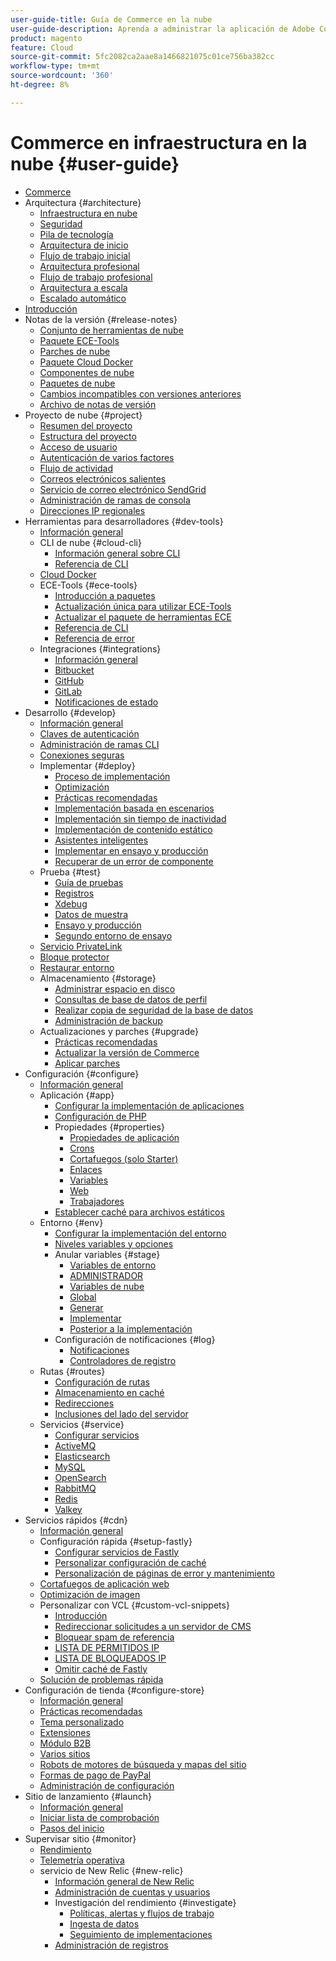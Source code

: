 ```yaml
---
user-guide-title: Guía de Commerce en la nube
user-guide-description: Aprenda a administrar la aplicación de Adobe Commerce en la infraestructura en la nube.
product: magento
feature: Cloud
source-git-commit: 5fc2082ca2aae8a1466821075c01ce756ba382cc
workflow-type: tm+mt
source-wordcount: '360'
ht-degree: 8%

---
```



# Commerce en infraestructura en la nube {#user-guide}

+ [Commerce](overview.md)
+ Arquitectura {#architecture}
   + [Infraestructura en nube](architecture/cloud-architecture.md)
   + [Seguridad](architecture/security.md)
   + [Pila de tecnología](architecture/tech-stack.md)
   + [Arquitectura de inicio](architecture/starter-architecture.md)
   + [Flujo de trabajo inicial](architecture/starter-develop-deploy-workflow.md)
   + [Arquitectura profesional](architecture/pro-architecture.md)
   + [Flujo de trabajo profesional](architecture/pro-develop-deploy-workflow.md)
   + [Arquitectura a escala](architecture/scaled-architecture.md)
   + [Escalado automático](architecture/autoscaling.md)
+ [Introducción](https://experienceleague.adobe.com/docs/commerce-on-cloud/start/overview.html)
+ Notas de la versión {#release-notes}
   + [Conjunto de herramientas de nube](release-notes/cloud-tools-suite.md)
   + [Paquete ECE-Tools](release-notes/ece-tools-package.md)
   + [Parches de nube](release-notes/cloud-patches.md)
   + [Paquete Cloud Docker](release-notes/cloud-docker.md)
   + [Componentes de nube](release-notes/cloud-components.md)
   + [Paquetes de nube](release-notes/cloud-packages.md)
   + [Cambios incompatibles con versiones anteriores](release-notes/backward-incompatible-changes.md)
   + [Archivo de notas de versión](release-notes/cloud-release-archive.md)
+ Proyecto de nube {#project}
   + [Resumen del proyecto](project/overview.md)
   + [Estructura del proyecto](project/file-structure.md)
   + [Acceso de usuario](project/user-access.md)
   + [Autenticación de varios factores](project/multi-factor-authentication.md)
   + [Flujo de actividad](project/activity-stream.md)
   + [Correos electrónicos salientes](project/outgoing-emails.md)
   + [Servicio de correo electrónico SendGrid](project/sendgrid.md)
   + [Administración de ramas de consola](project/console-branches.md)
   + [Direcciones IP regionales](project/regional-ip-addresses.md)
+ Herramientas para desarrolladores {#dev-tools}
   + [Información general](dev-tools/overview.md)
   + CLI de nube {#cloud-cli}
      + [Información general sobre CLI](dev-tools/cloud-cli-overview.md)
      + [Referencia de CLI](dev-tools/cloud-cli-reference.md)
   + [Cloud Docker](dev-tools/cloud-docker.md)
   + ECE-Tools {#ece-tools}
      + [Introducción a paquetes](dev-tools/package-overview.md)
      + [Actualización única para utilizar ECE-Tools](dev-tools/install-package.md)
      + [Actualizar el paquete de herramientas ECE](dev-tools/update-package.md)
      + [Referencia de CLI](dev-tools/ece-tools-cli-reference.md)
      + [Referencia de error](dev-tools/error-reference.md)
   + Integraciones {#integrations}
      + [Información general](integrations/overview.md)
      + [Bitbucket](integrations/bitbucket.md)
      + [GitHub](integrations/github.md)
      + [GitLab](integrations/gitlab.md)
      + [Notificaciones de estado](integrations/health-notifications.md)
+ Desarrollo {#develop}
   + [Información general](development/overview.md)
   + [Claves de autenticación](development/authentication-keys.md)
   + [Administración de ramas CLI](development/cli-branches.md)
   + [Conexiones seguras](development/secure-connections.md)
   + Implementar {#deploy}
      + [Proceso de implementación](deploy/process.md)
      + [Optimización](deploy/optimization.md)
      + [Prácticas recomendadas](deploy/best-practices.md)
      + [Implementación basada en escenarios](deploy/scenario-based.md)
      + [Implementación sin tiempo de inactividad](deploy/reduce-downtime.md)
      + [Implementación de contenido estático](deploy/static-content.md)
      + [Asistentes inteligentes](deploy/smart-wizards.md)
      + [Implementar en ensayo y producción](deploy/staging-production.md)
      + [Recuperar de un error de componente](deploy/recover-failed-deployment.md)
   + Prueba {#test}
      + [Guía de pruebas](test/guidance.md)
      + [Registros](test/log-locations.md)
      + [Xdebug](test/debug.md)
      + [Datos de muestra](test/sample-data.md)
      + [Ensayo y producción](test/staging-and-production.md)
      + [Segundo entorno de ensayo](test/second-staging.md)
   + [Servicio PrivateLink](development/privatelink-service.md)
   + [Bloque protector](development/protective-block.md)
   + [Restaurar entorno](development/restore-environment.md)
   + Almacenamiento {#storage}
      + [Administrar espacio en disco](storage/manage-disk-space.md)
      + [Consultas de base de datos de perfil](storage/profile-database-queries.md)
      + [Realizar copia de seguridad de la base de datos](storage/database-dump.md)
      + [Administración de backup](storage/snapshots.md)
   + Actualizaciones y parches {#upgrade}
      + [Prácticas recomendadas](development/best-practices.md)
      + [Actualizar la versión de Commerce](development/commerce-version.md)
      + [Aplicar parches](development/apply-patches.md)
+ Configuración {#configure}
   + [Información general](environment/overview.md)
   + Aplicación {#app}
      + [Configurar la implementación de aplicaciones](application/configure-app-yaml.md)
      + [Configuración de PHP](application/php-settings.md)
      + Propiedades {#properties}
         + [Propiedades de aplicación](application/properties.md)
         + [Crons](application/crons-property.md)
         + [Cortafuegos (solo Starter)](application/firewall-property.md)
         + [Enlaces](application/hooks-property.md)
         + [Variables](application/variables-property.md)
         + [Web](application/web-property.md)
         + [Trabajadores](application/workers-property.md)
      + [Establecer caché para archivos estáticos](application/set-cache.md)
   + Entorno {#env}
      + [Configurar la implementación del entorno](environment/configure-env-yaml.md)
      + [Niveles variables y opciones](environment/variable-levels.md)
      + Anular variables {#stage}
         + [Variables de entorno](environment/variables-intro.md)
         + [ADMINISTRADOR](environment/variables-admin.md)
         + [Variables de nube](environment/variables-cloud.md)
         + [Global](environment/variables-global.md)
         + [Generar](environment/variables-build.md)
         + [Implementar](environment/variables-deploy.md)
         + [Posterior a la implementación](environment/variables-post-deploy.md)
      + Configuración de notificaciones {#log}
         + [Notificaciones](environment/set-up-notifications.md)
         + [Controladores de registro](environment/log-handlers.md)
   + Rutas {#routes}
      + [Configuración de rutas](routes/routes-yaml.md)
      + [Almacenamiento en caché](routes/caching.md)
      + [Redirecciones](routes/redirects.md)
      + [Inclusiones del lado del servidor](routes/server-side-includes.md)
   + Servicios {#service}
      + [Configurar servicios](services/services-yaml.md)
      + [ActiveMQ](services/activemq.md)
      + [Elasticsearch](services/elasticsearch.md)
      + [MySQL](services/mysql.md)
      + [OpenSearch](services/opensearch.md)
      + [RabbitMQ](services/rabbitmq.md)
      + [Redis](services/redis.md)
      + [Valkey](services/valkey.md)
+ Servicios rápidos {#cdn}
   + [Información general](cdn/fastly.md)
   + Configuración rápida {#setup-fastly}
      + [Configurar servicios de Fastly](cdn/fastly-configuration.md)
      + [Personalizar configuración de caché](cdn/fastly-custom-cache-configuration.md)
      + [Personalización de páginas de error y mantenimiento](cdn/fastly-custom-response.md)
   + [Cortafuegos de aplicación web](cdn/fastly-waf-service.md)
   + [Optimización de imagen](cdn/fastly-image-optimization.md)
   + Personalizar con VCL {#custom-vcl-snippets}
      + [Introducción](cdn/fastly-vcl-custom-snippets.md)
      + [Redireccionar solicitudes a un servidor de CMS](cdn/fastly-vcl-wordpress.md)
      + [Bloquear spam de referencia](cdn/fastly-vcl-badreferer.md)
      + [LISTA DE PERMITIDOS IP](cdn/fastly-vcl-allowlist.md)
      + [LISTA DE BLOQUEADOS IP](cdn/fastly-vcl-blocking.md)
      + [Omitir caché de Fastly](cdn/fastly-vcl-bypass-to-origin.md)
   + [Solución de problemas rápida](cdn/fastly-troubleshooting.md)
+ Configuración de tienda {#configure-store}
   + [Información general](store/overview.md)
   + [Prácticas recomendadas](store/best-practices.md)
   + [Tema personalizado](store/custom-theme.md)
   + [Extensiones](store/extensions.md)
   + [Módulo B2B](store/b2b-module.md)
   + [Varios sitios](store/multiple-sites.md)
   + [Robots de motores de búsqueda y mapas del sitio](store/robots-sitemap.md)
   + [Formas de pago de PayPal](store/paypal.md)
   + [Administración de configuración](store/store-settings.md)
+ Sitio de lanzamiento {#launch}
   + [Información general](launch/overview.md)
   + [Iniciar lista de comprobación](launch/checklist.md)
   + [Pasos del inicio](launch/steps.md)
+ Supervisar sitio {#monitor}
   + [Rendimiento](monitor/performance.md)
   + [Telemetría operativa](monitor/operational-telemetry.md)
   + servicio de New Relic {#new-relic}
      + [Información general de New Relic](monitor/new-relic-service.md)
      + [Administración de cuentas y usuarios](monitor/account-management.md)
      + Investigación del rendimiento {#investigate}
         + [Políticas, alertas y flujos de trabajo](monitor/investigate-performance.md)
         + [Ingesta de datos](monitor/ingest-data.md)
         + [Seguimiento de implementaciones](monitor/track-deployments.md)
      + [Administración de registros](monitor/log-management.md)
